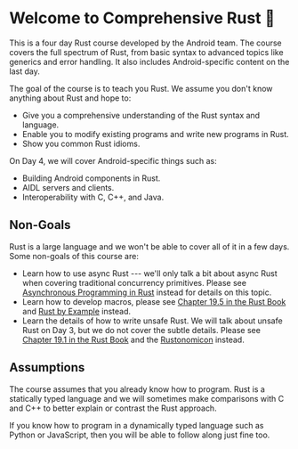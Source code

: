 # Welcome to Comprehensive Rust 🦀

This is a four day Rust course developed by the Android team. The course covers
the full spectrum of Rust, from basic syntax to advanced topics like generics
and error handling. It also includes Android-specific content on the last day.

The goal of the course is to teach you Rust. We assume you don't know anything
about Rust and hope to:

* Give you a comprehensive understanding of the Rust syntax and language.
* Enable you to modify existing programs and write new programs in Rust.
* Show you common Rust idioms.

On Day 4, we will cover Android-specific things such as:

* Building Android components in Rust.
* AIDL servers and clients.
* Interoperability with C, C++, and Java.

## Non-Goals

Rust is a large language and we won't be able to cover all of it in a few days.
Some non-goals of this course are:

* Learn how to use async Rust --- we'll only talk a bit about async Rust when
  covering traditional concurrency primitives. Please see [Asynchronous
  Programming in Rust](https://rust-lang.github.io/async-book/) instead for
  details on this topic.
* Learn how to develop macros, please see [Chapter 19.5 in the Rust
  Book](https://doc.rust-lang.org/book/ch19-06-macros.html) and [Rust by
  Example](https://doc.rust-lang.org/rust-by-example/macros.html) instead.
* Learn the details of how to write unsafe Rust. We will talk about unsafe Rust
  on Day 3, but we do not cover the subtle details. Please see [Chapter 19.1 in
  the Rust Book](https://doc.rust-lang.org/book/ch19-01-unsafe-rust.html) and
  the [Rustonomicon](https://doc.rust-lang.org/nomicon/) instead.

## Assumptions

The course assumes that you already know how to program. Rust is a statically
typed language and we will sometimes make comparisons with C and C++ to better
explain or contrast the Rust approach.

If you know how to program in a dynamically typed language such as Python or
JavaScript, then you will be able to follow along just fine too.
